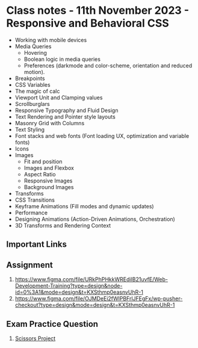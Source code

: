 # Class notes - 11th November 2023 - Responsive and Behavioral CSS

- Working with mobile devices
- Media Queries
  - Hovering
  - Boolean logic in media queries
  - Preferences (darkmode and color-scheme, orientation and reduced motion).
- Breakpoints
- CSS Variables
- The magic of calc
- Viewport Unit and Clamping values
- Scrollburglars
- Responsive Typography and Fluid Design
- Text Rendering and Pointer style layouts
- Masonry Grid with Columns
- Text Styling
- Font stacks and web fonts (Font loading UX, optimization and variable fonts)
- Icons
- Images
  - Fit and position
  - Images and Flexbox
  - Aspect Ratio
  - Responsive Images
  - Background Images
- Transforms
- CSS Transitions
- Keyframe Animations (Fill modes and dynamic updates)
- Performance
- Designing Animations (Action-Driven Animations, Orchestration)
- 3D Transforms and Rendering Context

## Important Links

## Assignment

1. <https://www.figma.com/file/URkPhPHkkWREdiIB21uvfE/Web-Development-Training?type=design&node-id=0%3A1&mode=design&t=KXSthmp0easnvUhR-1>
2. <https://www.figma.com/file/OJMDeEi2fWlPBFrlJFEgFx/wp-pusher-checkout?type=design&mode=design&t=KXSthmp0easnvUhR-1>

## Exam Practice Question

1. [Scissors Project](https://www.figma.com/file/Ug5dFpdPeyOy1NNAmZxfov/AltSchoolV2-Exam?type=design&mode=design&t=KXSthmp0easnvUhR-1)
